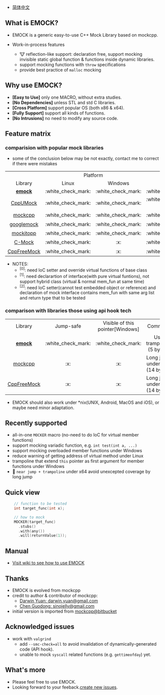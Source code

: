 - [简体中文](./README.md)

## What is EMOCK?

- EMOCK is a generic easy-to-use C++ Mock Library based on mockcpp.

- Work-in-process features
  - :cow: reflection-like support: declaration free, support mocking invisible static global function & functions inside dynamic libraries.
  - support mocking functions with `throw` specifications
  - provide best practice of `malloc` mocking

## Why use EMOCK?

- **[Easy to Use]** only one MACRO, without extra studies.
- **[No Dependencies]** unless STL and std C libraries.
- **[Cross Platform]** support popular OS (both x86 & x64).
- **[Fully Support]** support all kinds of functions.
- **[No Intrusions]** no need to modify any source code.

## Feature matrix

### comparision with popular mock libraries

- some of the conclusion below may be not exactly, contact me to correct if there were mistakes

<table style="text-align: center">
   <tr>
      <td></td>
      <td colspan="2">Platform</td>
      <td colspan="3">Member function</td>
      <td colspan="3">General function</td>
      <td>Misc</td>
   </tr>
   <tr>
      <td>Library</td>
      <td>Linux</td>
      <td>Windows</td>
      <td>Virtual</td>
      <td>Normal</td>
      <td>Static</td>
      <td>Global</td>
      <td>Variadic</td>
      <td>Template</td>
      <td>Intrusion-free</td>
   </tr>
   <tr>
      <td><a href="https://github.com/ez8-co/emock"><strong>emock</strong></a></td>
      <td>:white_check_mark:</td>
      <td>:white_check_mark:</td>
      <td>:white_check_mark:</td>
      <td>:white_check_mark:</td>
      <td>:white_check_mark:</td>
      <td>:white_check_mark:</td>
      <td>:white_check_mark:</td>
      <td>:white_check_mark:</td>
      <td>:white_check_mark:</td>
   </tr>
   <tr>
      <td><a href="https://github.com/cpputest/cpputest">CppUMock</a></td>
      <td>:white_check_mark:</td>
      <td>:white_check_mark:</td>
      <td>:white_check_mark:(:x:<sup>[0]</sup>)</td>
      <td>:x:</td>
      <td>:white_check_mark:</td>
      <td>:white_check_mark:</td>
      <td>:white_check_mark:</td>
      <td>:white_check_mark:</td>
      <td>:x:<sup>[0]</sup></td>
   </tr>
   <tr>
      <td><a href="https://github.com/sinojelly/mockcpp">mockcpp</a></td>
      <td>:white_check_mark:</td>
      <td>:white_check_mark:</td>
      <td>:white_check_mark:</td>
      <td>:x:</td>
      <td>:white_check_mark:</td>
      <td>:white_check_mark:</td>
      <td>:x:</td>
      <td>:white_check_mark:</td>
      <td>:x:<sup>[1]</sup></td>
   </tr>
   <tr>
      <td><a href="https://github.com/google/googletest/tree/master/googlemock">googlemock</a></td>
      <td>:white_check_mark:</td>
      <td>:white_check_mark:</td>
      <td>:white_check_mark:</td>
      <td>:x:</td>
      <td>:x:</td>
      <td>:x:</td>
      <td>:x:</td>
      <td>:x:</td>
      <td>:x:<sup>[2]</sup></td>
   </tr>
   <tr>
      <td><a href="https://github.com/tpounds/mockitopp">mockitopp</a></td>
      <td>:white_check_mark:</td>
      <td>:white_check_mark:</td>
      <td>:white_check_mark:</td>
      <td>:x:</td>
      <td>:x:</td>
      <td>:x:</td>
      <td>:x:</td>
      <td>:x:</td>
      <td>:x:<sup>[1]</sup></td>
   </tr>
   <tr>
      <td><a href="https://github.com/hjagodzinski/C-Mock">C-Mock</a></td>
      <td>:white_check_mark:</td>
      <td>:x:</td>
      <td>:white_check_mark:</td>
      <td>:white_check_mark:</td>
      <td>:white_check_mark:</td>
      <td>:white_check_mark:</td>
      <td>:x:</td>
      <td>:x:</td>
      <td>:x:<sup>[1]</sup></td>
   </tr>
   <tr>
      <td><a href="https://github.com/gzc9047/CppFreeMock">CppFreeMock</a></td>
      <td>:white_check_mark:</td>
      <td>:x:</td>
      <td>:white_check_mark:</td>
      <td>:white_check_mark:</td>
      <td>:white_check_mark:</td>
      <td>:white_check_mark:</td>
      <td>:white_check_mark:</td>
      <td>:white_check_mark:</td>
      <td>:x:<sup>[1]</sup></td>
   </tr>
</table>

- NOTES:
  - <sup>[0]</sup>: need IoC setter and override virtual functions of base class
  - <sup>[1]</sup>: need declarartion of interface(with pure virtual funtions), not support hybrid class (virtual & normal mem_fun at same time)
  - <sup>[2]</sup>: need IoC setter(cannot test embedded object or reference) and declaration of mock interface contains mem_fun with same arg list and return type that to be tested

### comparison with libraries those using api hook tech

<table style="text-align: center">
   <tr>
      <td>Library</td>
      <td>Jump-safe</td>
      <td>Visible of this pointer[Windows]</td>
      <td>Comment</td>
   </tr>
   <tr>
      <td><a href="https://github.com/ez8-co/emock"><strong>emock</strong></a></td>
      <td>:white_check_mark:</td>
      <td>:white_check_mark:</td>
      <td>Use trampoline (5 bytes)</td>
   </tr>
   <tr>
      <td><a href="https://github.com/sinojelly/mockcpp">mockcpp</a></td>
      <td>:x:</td>
      <td>:x:</td>
      <td>Long jump under x64 (14 bytes)</td>
   </tr>
   <tr>
      <td><a href="https://github.com/gzc9047/CppFreeMock">CppFreeMock</a></td>
      <td>:x:</td>
      <td>:x:</td>
      <td>Long jump under x64 (14 bytes)</td>
   </tr>
</table>

- EMOCK should also work under \*nix(UNIX, Android, MacOS and iOS), or maybe need minor adaptation.

## Recently supported

- all-in-one `MOCKER` macro (no-need to do IoC for virtual member functions)
- support mocking variadic function, e.g. `int test(int a, ...)`
- support mocking overloaded member functions under Windows
- reduce warning of getting address of virtual method under Linux
- trampoline that extend `this` pointer as first argument for member functions under Windows
- :clap: `near jump + trampoline` under x64 avoid unexcepted coverage by long jump

## Quick view

  ```cpp
      // function to be tested
      int target_func(int x);

      // how to mock
      MOCKER(target_func)
        .stubs()
        .with(any())
        .will(returnValue(1));
  ```

## Manual

- [Visit wiki to see how to use EMOCK](https://github.com/ez8-co/emock/wiki)

## Thanks

- EMOCK is evolved from mockcpp
- credit to author & contributor of mockcpp:
  - [Darwin Yuan: darwin.yuan@gmail.com](https://github.com/godsme)
  - [Chen Guodong: sinojelly@gmail.com](https://github.com/sinojelly)
- initial version is imported from [mockcpp@bitbucket](https://bitbucket.org/godsme/mockcpp)

## Acknowledged issues

- work with `valgrind`
  - add `--smc-check=all` to avoid invalidation of dynamically-generated code (API hook).
  - unable to mock `syscall` related functions (e.g. `gettimeofday`) yet.

## What's more

- Please feel free to use EMOCK.
- Looking forward to your feeback.[create new issues](https://github.com/ez8-co/emock/issues/new).